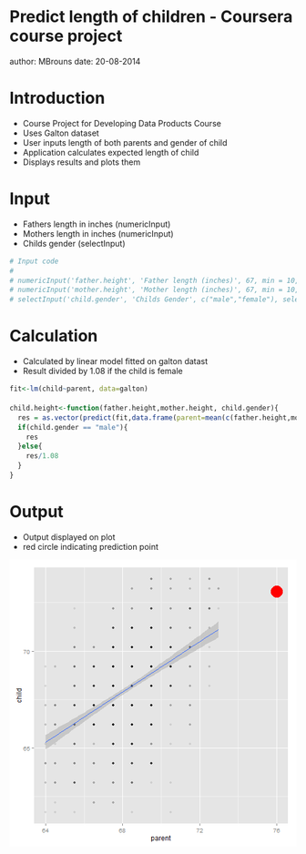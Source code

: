  Predict length of children - Coursera course project
========================================================
author: MBrouns
date: 20-08-2014

Introduction
========================================================


- Course Project for Developing Data Products Course
- Uses Galton dataset 
- User inputs length of both parents and gender of child
- Application calculates expected length of child
- Displays results and plots them

Input
========================================================

- Fathers length in inches (numericInput)
- Mothers length in inches (numericInput)
- Childs gender (selectInput)


```r
# Input code
#
# numericInput('father.height', 'Father length (inches)', 67, min = 10, max = 100, step = 1),
# numericInput('mother.height', 'Mother length (inches)', 67, min = 10, max = 100, step = 1),  
# selectInput('child.gender', 'Childs Gender', c("male","female"), selected = NULL, multiple = FALSE)
```

Calculation
========================================================

- Calculated by linear model fitted on galton datast
- Result divided by 1.08 if the child is female



```r
fit<-lm(child~parent, data=galton)

child.height<-function(father.height,mother.height, child.gender){
  res = as.vector(predict(fit,data.frame(parent=mean(c(father.height,mother.height)))))  
  if(child.gender == "male"){
    res
  }else{
    res/1.08
  }
}
```


Output
========================================================

- Output displayed on plot 
- red circle indicating prediction point

![plot of chunk unnamed-chunk-4](slidify-figure/unnamed-chunk-4.png) 
